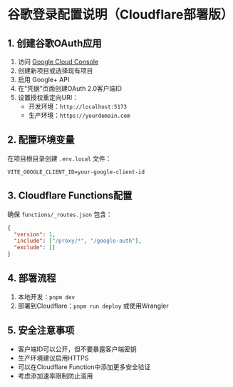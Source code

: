 # 谷歌登录配置说明（Cloudflare部署版）

## 1. 创建谷歌OAuth应用

1. 访问 [Google Cloud Console](https://console.cloud.google.com/)
2. 创建新项目或选择现有项目
3. 启用 Google+ API
4. 在"凭据"页面创建OAuth 2.0客户端ID
5. 设置授权重定向URI：
   - 开发环境：`http://localhost:5173`
   - 生产环境：`https://yourdomain.com`

## 2. 配置环境变量

在项目根目录创建 `.env.local` 文件：

```env
VITE_GOOGLE_CLIENT_ID=your-google-client-id
```

## 3. Cloudflare Functions配置

确保 `functions/_routes.json` 包含：

```json
{
  "version": 1,
  "include": ["/proxy/*", "/google-auth"],
  "exclude": []
}
```

## 4. 部署流程

1. 本地开发：`pnpm dev`
2. 部署到Cloudflare：`pnpm run deploy` 或使用Wrangler

## 5. 安全注意事项

- 客户端ID可以公开，但不要暴露客户端密钥
- 生产环境建议启用HTTPS
- 可以在Cloudflare Function中添加更多安全验证
- 考虑添加速率限制防止滥用